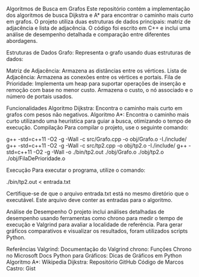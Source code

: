Algoritmos de Busca em Grafos
Este repositório contém a implementação dos algoritmos de busca Dijkstra e A* para encontrar o caminho mais curto em grafos. O projeto utiliza duas estruturas de dados principais: matriz de adjacência e lista de adjacência. O código foi escrito em C++ e inclui uma análise de desempenho detalhada e comparação entre diferentes abordagens.

Estruturas de Dados
Grafo: Representa o grafo usando duas estruturas de dados:

Matriz de Adjacência: Armazena as distâncias entre os vértices.
Lista de Adjacência: Armazena as conexões entre os vértices e portais.
Fila de Prioridade: Implementa um heap para suportar operações de inserção e remoção com base no menor custo. Armazena o custo, o nó associado e o número de portais usados.

Funcionalidades
Algoritmo Dijkstra: Encontra o caminho mais curto em grafos com pesos não negativos.
Algoritmo A*: Encontra o caminho mais curto utilizando uma heurística para guiar a busca, otimizando o tempo de execução.
Compilação
Para compilar o projeto, use o seguinte comando:

g++ -std=c++11 -O2 -g -Wall -c src/Grafo.cpp -o obj/Grafo.o -I./include/
g++ -std=c++11 -O2 -g -Wall -c src/tp2.cpp -o obj/tp2.o -I./include/
g++ -std=c++11 -O2 -g -Wall -o ./bin/tp2.out ./obj/Grafo.o ./obj/tp2.o ./obj/FilaDePrioridade.o

Execução
Para executar o programa, utilize o comando:

./bin/tp2.out < entrada.txt

Certifique-se de que o arquivo entrada.txt está no mesmo diretório que o executável. Este arquivo deve conter as entradas para o algoritmo.

Análise de Desempenho
O projeto inclui análises detalhadas de desempenho usando ferramentas como chrono para medir o tempo de execução e Valgrind para avaliar a localidade de referência. Para gerar gráficos comparativos e visualizar os resultados, foram utilizados scripts Python.

Referências
Valgrind: Documentação do Valgrind
chrono: Funções Chrono no Microsoft Docs
Python para Gráficos: Dicas de Gráficos em Python
Algoritmo A*: Wikipedia
Dijkstra: Repositório GitHub
Código de Marcos Castro: Gist
